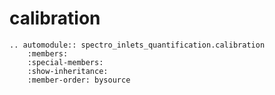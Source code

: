 # calibration

```{eval-rst}
.. automodule:: spectro_inlets_quantification.calibration
    :members:
    :special-members:
    :show-inheritance:
    :member-order: bysource
```
